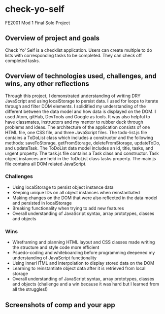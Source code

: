 # check-yo-self
FE2001 Mod 1 Final Solo Project

## Overview of project and goals
Check Yo' Self is a checklist application. Users can create multiple to do lists with corresponding tasks to be completed. They can check off completed tasks.

## Overview of technologies used, challenges, and wins, any other reflections
Through this project, I demonstrated understanding of writing DRY JavaScript and using localStorage to persist data.
I used for loops to iterate through and filter DOM elements. I solidified my understanding of the different between the data model and how data is displayed on the DOM. I used Atom, gitHub, DevTools and Google as tools. It was also helpful to have classmates, instructors and my mentor to rubber duck through problems and ideas.
The architecture of the application consists of one HTML file, one CSS file, and three JavaScript files. The todo-list.js file contains a ToDoList class which includes a constructor and the following methods: saveToStorage, getFromStorage, deleteFromStorage, updateToDo, and updateTask. The ToDoList data model includes an id, title, tasks, and urgent property. The task.js file contains a Task class and constructor. Task object instances are held in the ToDoList class tasks property. The main.js file contains all DOM related JavaScript.

### Challenges
- Using localStorage to persist object instance data
- Keeping unique IDs on all object instances when reinstantiated
- Making changes on the DOM that were also reflected in the data model and persisted in localStorage
- Breaking functionality when trying to add new features
- Overall understanding of JavaScript syntax, array prototypes, classes and objects

### Wins
- Wireframing and planning HTML layout and CSS classes made writing the structure and style code more efficient
- Psuedo-coding and whiteboarding before programming deepened my understanding of JavaScript functionality
- Using innerHTML and interpolation to display stored data on the DOM
- Learning to reinstantiate object data after it is retrieved from local storage
- Overall understanding of JavaScript syntax, array prototypes, classes and objects (challenge and a win because it was hard but I learned from all the struggles!)

## Screenshots of comp and your app
